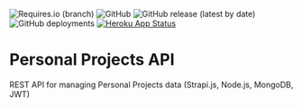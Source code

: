 ![Requires.io (branch)](https://img.shields.io/requires/github/clintesau/API/main)
![GitHub](https://img.shields.io/github/license/clintesau/API)
![GitHub release (latest by date)](https://img.shields.io/github/v/release/clintesau/API)
![GitHub deployments](https://img.shields.io/github/deployments/clintesau/API/clintesau-api)
[![Heroku App Status](http://heroku-shields.herokuapp.com/clintesau-api)](https://clintesau-api.herokuapp.com)

# Personal Projects API

REST API for managing Personal Projects data (Strapi.js, Node.js, MongoDB, JWT)
